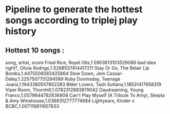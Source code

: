 # Pipeline to generate the hottest songs according to triplej play history

## Hottest 10 songs :
song, artist, score 
Fried Rice, Royel Otis,1.5903613103529086 
bad idea right?, Olivia Rodrigo,1.5288537414417211 
Stay Or Go, The Belair Lip Bombs,1.4475506083425864 
Slow Down, Jem Cassar-Daley,1.2257507751284589 
Ruby Doomsday, Teenage Joans,1.1943390507802283 
Bitter Lovers, Tash Sultana,1.18531417658319 
Viper Room, Thornhill,1.0782312883979042 
Daydreaming, Young Franco,1.0579644782636808 
Can't Play Myself (A Tribute To Amy), Skepta & Amy Winehouse,1.0366312777774684 
Lightyears, Kinder x BCBC,1.007118811657633 
